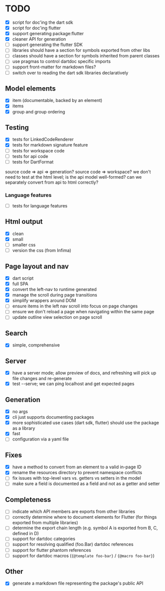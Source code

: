 # TODO

- [x] script for doc'ing the dart sdk
- [x] script for doc'ing flutter
- [x] support generating package:flutter
- [x] cleaner API for generation
- [ ] support generating the flutter SDK
- [ ] libraries should have a section for symbols exported from other libs
- [ ] classes should have a section for symbols inherited from parent classes
- [ ] use pragmas to control dartdoc specific imports
- [ ] support front-matter for markdown files?
- [ ] switch over to reading the dart sdk libraries declaratively

## Model elements

- [x] item (documentable, backed by an element)
- [x] items
- [x] group and group ordering

## Testing

- [x] tests for LinkedCodeRenderer
- [x] tests for markdown signature feature
- [ ] tests for workspace code
- [ ] tests for api code
- [ ] tests for DartFormat

source code => api => generation?
source code => workspace?
we don't need to test at the html level; is the api model well-formed? can we
separately convert from api to html correctly?

### Language features

- [ ] tests for language features

## Html output

- [x] clean
- [x] small
- [ ] smaller css
- [ ] version the css (from Infima)

## Page layout and nav

- [x] dart script
- [x] full SPA
- [x] convert the left-nav to runtime generated
- [x] manage the scroll during page transitions
- [x] simplify wrappers around DOM
- [ ] ensure items in the left nav scroll into focus on page changes
- [ ] ensure we don't reload a page when navigating within the same page
- [ ] update outline view selection on page scroll

## Search

- [x] simple, comprehensive

## Server

- [x] have a server mode; allow preview of docs, and refreshing will pick up
      file changes and re-generate
- [x] test --serve; we can ping localhost and get expected pages

## Generation

- [x] no args
- [x] cli just supports documenting packages
- [x] more sophisticated use cases (dart sdk, flutter) should use the package as
      a library
- [x] fast
- [ ] configuration via a yaml file

## Fixes

- [x] have a method to convert from an element to a valid in-page ID
- [x] rename the resources directory to prevent namespace conflicts
- [ ] fix issues with top-level vars vs. getters vs setters in the model
- [ ] make sure a field is documented as a field and not as a getter and setter

## Completeness

- [ ] indicate which API members are exports from other libraries
- [ ] correctly determine where to document elements for Flutter (for things
      exported from multiple libraries)
- [ ] determine the export chain length (e.g. symbol A is exported from B, C,
      defined in D)
- [ ] support for dartdoc categories
- [ ] support for resolving qualified (foo.Bar) dartdoc references
- [ ] support for flutter phantom references
- [ ] support for dartdoc macros (`{@template foo-bar}` / `{@macro foo-bar}`)

## Other

- [x] generate a markdown file representing the package's public API
